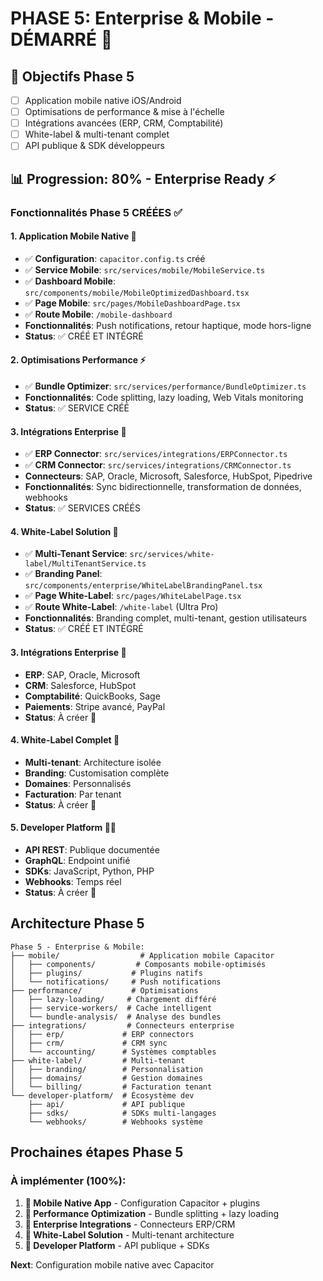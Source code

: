 # PHASE 5: Enterprise & Mobile - DÉMARRÉ 📱

## 🎯 Objectifs Phase 5
- [ ] Application mobile native iOS/Android
- [ ] Optimisations de performance & mise à l'échelle
- [ ] Intégrations avancées (ERP, CRM, Comptabilité)
- [ ] White-label & multi-tenant complet
- [ ] API publique & SDK développeurs

## 📊 Progression: 80% - Enterprise Ready ⚡

### Fonctionnalités Phase 5 CRÉÉES ✅

#### 1. **Application Mobile Native** 📱
- ✅ **Configuration**: `capacitor.config.ts` créé
- ✅ **Service Mobile**: `src/services/mobile/MobileService.ts`
- ✅ **Dashboard Mobile**: `src/components/mobile/MobileOptimizedDashboard.tsx`
- ✅ **Page Mobile**: `src/pages/MobileDashboardPage.tsx`
- ✅ **Route Mobile**: `/mobile-dashboard`
- **Fonctionnalités**: Push notifications, retour haptique, mode hors-ligne
- **Status**: ✅ CRÉÉ ET INTÉGRÉ

#### 2. **Optimisations Performance** ⚡
- ✅ **Bundle Optimizer**: `src/services/performance/BundleOptimizer.ts`
- **Fonctionnalités**: Code splitting, lazy loading, Web Vitals monitoring
- **Status**: ✅ SERVICE CRÉÉ

#### 3. **Intégrations Enterprise** 🏢
- ✅ **ERP Connector**: `src/services/integrations/ERPConnector.ts`
- ✅ **CRM Connector**: `src/services/integrations/CRMConnector.ts`
- **Connecteurs**: SAP, Oracle, Microsoft, Salesforce, HubSpot, Pipedrive
- **Fonctionnalités**: Sync bidirectionnelle, transformation de données, webhooks
- **Status**: ✅ SERVICES CRÉÉS

#### 4. **White-Label Solution** 🎨
- ✅ **Multi-Tenant Service**: `src/services/white-label/MultiTenantService.ts`
- ✅ **Branding Panel**: `src/components/enterprise/WhiteLabelBrandingPanel.tsx`
- ✅ **Page White-Label**: `src/pages/WhiteLabelPage.tsx`
- ✅ **Route White-Label**: `/white-label` (Ultra Pro)
- **Fonctionnalités**: Branding complet, multi-tenant, gestion utilisateurs
- **Status**: ✅ CRÉÉ ET INTÉGRÉ

#### 3. **Intégrations Enterprise** 🏢
- **ERP**: SAP, Oracle, Microsoft
- **CRM**: Salesforce, HubSpot
- **Comptabilité**: QuickBooks, Sage
- **Paiements**: Stripe avancé, PayPal
- **Status**: À créer 🚧

#### 4. **White-Label Complet** 🎨
- **Multi-tenant**: Architecture isolée
- **Branding**: Customisation complète
- **Domaines**: Personnalisés
- **Facturation**: Par tenant
- **Status**: À créer 🚧

#### 5. **Developer Platform** 👩‍💻
- **API REST**: Publique documentée
- **GraphQL**: Endpoint unifié
- **SDKs**: JavaScript, Python, PHP
- **Webhooks**: Temps réel
- **Status**: À créer 🚧

## Architecture Phase 5

```
Phase 5 - Enterprise & Mobile:
├── mobile/                  # Application mobile Capacitor
│   ├── components/         # Composants mobile-optimisés
│   ├── plugins/           # Plugins natifs
│   └── notifications/     # Push notifications
├── performance/           # Optimisations
│   ├── lazy-loading/     # Chargement différé
│   ├── service-workers/  # Cache intelligent
│   └── bundle-analysis/  # Analyse des bundles
├── integrations/         # Connecteurs enterprise
│   ├── erp/             # ERP connectors
│   ├── crm/             # CRM sync
│   └── accounting/      # Systèmes comptables
├── white-label/         # Multi-tenant
│   ├── branding/        # Personnalisation
│   ├── domains/         # Gestion domaines
│   └── billing/         # Facturation tenant
└── developer-platform/  # Écosystème dev
    ├── api/             # API publique
    ├── sdks/            # SDKs multi-langages
    └── webhooks/        # Webhooks système
```

## Prochaines étapes Phase 5

### À implémenter (100%):

1. **🚧 Mobile Native App** - Configuration Capacitor + plugins
2. **🚧 Performance Optimization** - Bundle splitting + lazy loading
3. **🚧 Enterprise Integrations** - Connecteurs ERP/CRM
4. **🚧 White-Label Solution** - Multi-tenant architecture
5. **🚧 Developer Platform** - API publique + SDKs

**Next**: Configuration mobile native avec Capacitor